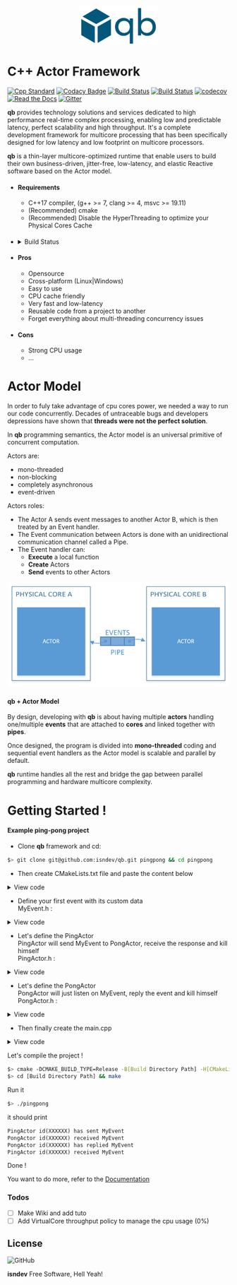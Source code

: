 <p align="center"><img src="./ressources/logo.png" width="180px" /></p>

# C++ Actor Framework

[![Cpp Standard](https://img.shields.io/badge/C%2B%2B-17-blue.svg)](https://en.wikipedia.org/wiki/C%2B%2B17)
[![Codacy Badge](https://api.codacy.com/project/badge/Grade/674022e452e84497bc0a00e7a585758f)](https://www.codacy.com/app/isndev/qb?utm_source=github.com&amp;utm_medium=referral&amp;utm_content=isndev/qb&amp;utm_campaign=Badge_Grade)
[![Build Status](http://server.isndev.com:61090/buildStatus/icon?job=Cube-master&subject=master)](https://github.com/isndev/qb/tree/master)
[![Build Status](http://server.isndev.com:61090/buildStatus/icon?job=Cube-develop&subject=develop)](https://github.com/isndev/qb/tree/develop)
[![codecov](https://codecov.io/gh/isndev/qb/branch/master/graph/badge.svg)](https://codecov.io/gh/isndev/qb)
[![Read the Docs](https://img.shields.io/readthedocs/pip.svg)](https://isndev.github.io/qb/)
[![Gitter](https://img.shields.io/gitter/room/isndev/qbaf.svg)](https://gitter.im/qbaf)

**qb** provides technology solutions and services dedicated to high performance real-time complex processing, enabling low and predictable latency, perfect scalability and high throughput.
It's a complete development framework for multicore processing that has been specifically designed for low latency and low footprint on multicore processors.

**qb** is a thin-layer multicore-optimized runtime that enable users to build their own business-driven, jitter-free, low-latency, and elastic Reactive software based on the Actor model.

* #### Requirements
  - C++17 compiler, (g++ >= 7, clang >= 4, msvc >= 19.11)
  - (Recommended) cmake
  - (Recommended) Disable the HyperThreading to optimize your Physical Cores Cache
* ####
  <details close>
    <summary>Build Status</summary>

  |              | linux | Windows | Coverage |
  |:------------:|:-----:|:-------:|:--------:|
  |    master    | [![Build Status](https://travis-ci.org/isndev/qb.svg?branch=master)](https://travis-ci.org/isndev/qb) | [![Build status](https://ci.appveyor.com/api/projects/status/aern7ygl63wa3c9b/branch/master?svg=true)](https://ci.appveyor.com/project/isndev/qb/branch/master) | ![Codecov branch](https://img.shields.io/codecov/c/github/isndev/qb/master.svg) |
  |    develop   | [![Build Status](https://travis-ci.org/isndev/qb.svg?branch=develop)](https://travis-ci.org/isndev/qb) | [![Build status](https://ci.appveyor.com/api/projects/status/aern7ygl63wa3c9b/branch/develop?svg=true)](https://ci.appveyor.com/project/isndev/qb/branch/develop) | ![Codecov branch](https://img.shields.io/codecov/c/github/isndev/qb/develop.svg) |
  | experimental | [![Build Status](https://travis-ci.org/isndev/qb.svg?branch=experimental)](https://travis-ci.org/isndev/qb) | [![Build status](https://ci.appveyor.com/api/projects/status/aern7ygl63wa3c9b/branch/experimental?svg=true)](https://ci.appveyor.com/project/isndev/qb/branch/experimental) | ![Codecov branch](https://img.shields.io/codecov/c/github/isndev/qb/experimental.svg) |
  </details>

* #### Pros
  - Opensource
  - Cross-platform (Linux|Windows)
  - Easy to use
  - CPU cache friendly
  - Very fast and low-latency
  - Reusable code from a project to another
  - Forget everything about multi-threading concurrency issues
* #### Cons
  - Strong CPU usage
  - ...

# Actor Model

In order to fuly take advantage of cpu cores power, we needed a way to run our code concurrently. Decades of untraceable bugs and developers depressions have shown that **threads were not the perfect solution**.

In **qb** programming semantics, the Actor model is an universal primitive of concurrent computation.

Actors are:
- mono-threaded
- non-blocking
- completely asynchronous
- event-driven

Actors roles:
- The Actor A sends event messages to another Actor B, which is then treated by an Event handler.
- The Event communication between Actors is done with an unidirectional communication channel called a Pipe.
- The Event handler can:
    - **Execute** a local function
    - **Create** Actors
    - **Send** events to other Actors

<p align="center"><img src="./ressources/BasicActorModel.png" width="500px" /></p>

#### qb + Actor Model
By design, developing with **qb** is about having multiple **actors** handling one/multiple **events** that are attached to **cores** and linked together with **pipes**.

Once designed, the program is divided into **mono-threaded** coding and sequential event handlers as the Actor model is scalable and parallel by default.

**qb** runtime handles all the rest and bridge the gap between parallel programming and hardware multicore complexity.

# Getting Started !
#### Example ping-pong project

- Clone **qb** framework and cd:
```bash
$> git clone git@github.com:isndev/qb.git pingpong && cd pingpong
```
- Then create CMakeLists.txt file and paste the content below
<details close>
<summary>View code</summary>

```cmake
# CMakeLists.txt file
cmake_minimum_required(VERSION 3.10)
project(pingpong)

# qb minimum requirements
set(CMAKE_CXX_STANDARD 17)
set(CMAKE_CXX_STANDARD_REQUIRED ON)
set(QB_PATH "${CMAKE_CURRENT_SOURCE_DIR}/qb")

# Add qb framework
add_subdirectory(${QB_PATH})

# Define your project source
set(SOURCE main.cpp)

add_executable(pingpong ${SOURCE})
# Link target with qb-core library
target_link_libraries(pingpong qb-core)
```
</details>


- Define your first event with its custom data <br>
  MyEvent.h :
<details close>
<summary>View code</summary>

```cpp
// MyEvent.h
#include <vector>
#include <qb/event.h>
#ifndef MYEVENT_H_
# define MYEVENT_H_
// Event example
struct MyEvent
 : public qb::Event // /!\ should inherit from qb event
{
    int data; // trivial data
    std::vector<int> container; // dynamic data
    // /!\ an event must never store an address of it own data
    // /!\ ex : int *ptr = &data;
    // /!\ avoid using std::string, instead use :
    // /!\ - fixed cstring
    // /!\ - pointer of std::string
    // /!\ - or compile with old ABI '-D_GLIBCXX_USE_CXX11_ABI=0'
};
#endif
```
</details>

- Let's define the PingActor <br>
  PingActor will send MyEvent to PongActor, receive the response and kill himself <br>
  PingActor.h :
<details close>
<summary>View code</summary>

```cpp
// PingActor.h file
#include <qb/actor.h>
#include "MyEvent.h"
#ifndef PINGACTOR_H_
# define PINGACTOR_H_

class PingActor
        : public qb::Actor // /!\ should inherit from qb actor
{
    const qb::ActorId _id_pong; // Pong ActorId
public:
    PingActor() = delete; // PingActor requires PongActor Actorid
    // /!\ never call any qb::Actor functions in constructor
    // /!\ use onInit function
    explicit PingActor(const qb::ActorId id_pong)
      : _id_pong(id_pong) {}

    // /!\ the engine will call this function before adding PingPongActor
    bool onInit() override final {
        registerEvent<MyEvent>(*this);         // will listen MyEvent
        auto &event = push<MyEvent>(_id_pong); // push MyEvent to PongActor and keep a reference to the event
        event.data = 1337;                     // set trivial data
        event.container.push_back(7331);       // set dynamic data

        // debug print
        qb::io::cout() << "PingActor id(" << id() << ") has sent MyEvent" << std::endl;
        return true;                           // init ok
    }
    // will call this function when PingActor receives MyEvent
    void on(MyEvent &event) {
        // debug print
        qb::io::cout() << "PingActor id(" << id() << ") received MyEvent" << std::endl;
        kill(); // then notify engine to kill PingActor
    }
};

#endif
```
</details>

- Let's define the PongActor <br>
  PongActor will just listen on MyEvent, reply the event and kill himself <br>
  PongActor.h :
<details close>
<summary>View code</summary>

```cpp
// PongActor.h file
#include <qb/actor.h>
#include "MyEvent.h"
#ifndef PONGACTOR_H_
# define PONGACTOR_H_

class PongActor
        : public qb::Actor // /!\ should inherit from qb actor
{
public:
    // /!\ never call any qb::Actor functions in constructor
    // /!\ use onInit function
    PongActor() = default;

    // /!\ the engine will call this function before adding PongActor
    bool onInit() override final {
        registerEvent<MyEvent>(*this);         // will just listen MyEvent

        return true;                           // init ok
    }
    // will call this function when PongActor receives MyEvent
    void on(MyEvent &event) {
        // debug print
        qb::io::cout() << "PongActor id(" << id() << ") received MyEvent" << std::endl;
        reply(event); // reply the event to SourceActor
        // debug print
        qb::io::cout() << "PongActor id(" << id() << ") has replied MyEvent" << std::endl;
        kill(); // then notify engine to kill PongActor
    }
};

#endif
```
</details>

- Then finally create the main.cpp
<details close>
<summary>View code</summary>

```cpp
// main.cpp file
#include <qb/main.h>
#include "PingActor.h"
#include "PongActor.h"

int main (int argc, char *argv[]) {
    // (optional) initialize the qb logger
    qb::io::log::init(argv[0]); // filename

    // configure the Engine
    // Note : I will use only the core 0 and 1
    qb::Main main({0, 1});

    // Build Pong Actor to core 0 and retrieve its unique identifier
    auto id_pong = main.addActor<PongActor>(0); // default constructed
    // Build Ping Actor to core 1 with Pong ActorId as parameter
    main.addActor<PingActor>(1, id_pong); // constructed with parameters

    main.start();  // start the engine asynchronously
    main.join();   // wait for the running engine
    // if all my actors had been destroyed then it will release the wait
    return 0;
}
```
</details>

Let's compile the project !
```sh
$> cmake -DCMAKE_BUILD_TYPE=Release -B[Build Directory Path] -H[CMakeList.txt Path]
$> cd [Build Directory Path] && make
```
Run it
```sh
$> ./pingpong
```
it should print
```
PingActor id(XXXXXX) has sent MyEvent
PongActor id(XXXXXX) received MyEvent
PongActor id(XXXXXX) has replied MyEvent
PingActor id(XXXXXX) received MyEvent
```
Done !

You want to do more, refer to the [Documentation](https://isndev.github.io/qb/)

### Todos
  - [ ] Make Wiki and add tuto
  - [ ] Add VirtualCore throughput policy to manage the cpu usage (0%)

License
----

![GitHub](https://img.shields.io/github/license/isndev/qb.svg)

**isndev** Free Software, Hell Yeah!
